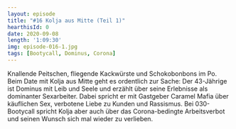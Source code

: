 ```yaml
---
layout: episode
title: "#16 Kolja aus Mitte (Teil 1)"
hearthisId: 0
date: 2020-09-08
length: '1:09:30'
img: episode-016-1.jpg
tags: [Bootycall, Dominus, Corona]
---
```

Knallende Peitschen, fliegende Kackwürste und Schokobonbons im Po. Beim Date mit Kolja aus Mitte geht es ordentlich zur Sache: Der 43-Jährige ist Dominus mit Leib und Seele und erzählt über seine Erlebnisse als dominanter Sexarbeiter. Dabei spricht er mit Gastgeber Caramel Mafia über käuflichen Sex, verbotene Liebe zu Kunden und Rassismus. Bei 030-Bootycall spricht Kolja aber auch über das Corona-bedingte Arbeitsverbot und seinen Wunsch sich mal wieder zu verlieben.